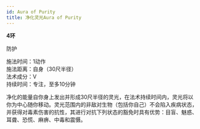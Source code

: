 ```yaml
---
id: Aura of Purity
title: 净化灵光Aura of Purity
---
```


**4环**

防护

施法时间：1动作  
施法距离：自身（30尺半径）  
法术成分：V  
持续时间：专注，至多10分钟  


净化的能量自你身上发出并形成30尺半径的灵光，在法术持续时间内，灵光将以你为中心随你移动。灵光范围内的非敌对生物（包括你自己）不会陷入疾病状态，并获得对毒素伤害的抗性，其进行对抗下列状态的豁免时具有优势：目盲、魅惑、耳聋、恐慌、麻痹、中毒和震慑。
